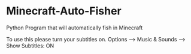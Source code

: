 # Minecraft-Auto-Fisher
Python Program that will automatically fish in Minecraft

To use this please turn your subtitles on.
Options --> Music & Sounds --> Show Subtitles: ON
